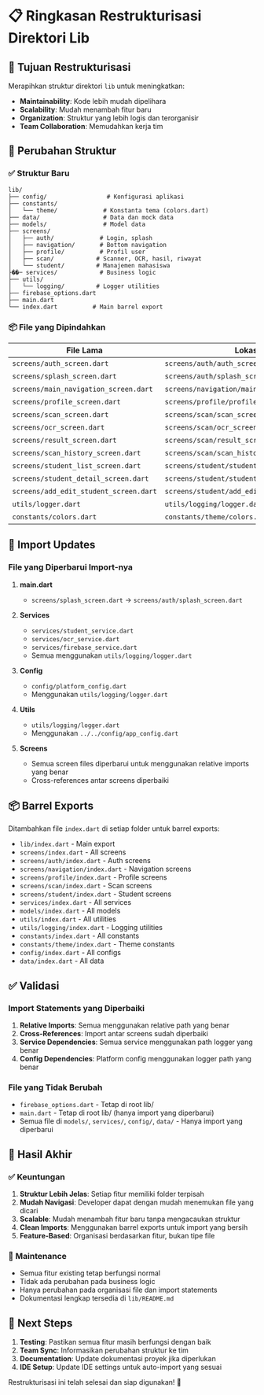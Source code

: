 # 📋 Ringkasan Restrukturisasi Direktori Lib

## 🎯 Tujuan Restrukturisasi

Merapihkan struktur direktori `lib` untuk meningkatkan:
- **Maintainability**: Kode lebih mudah dipelihara
- **Scalability**: Mudah menambah fitur baru
- **Organization**: Struktur yang lebih logis dan terorganisir
- **Team Collaboration**: Memudahkan kerja tim

## 📁 Perubahan Struktur

### ✅ Struktur Baru

```
lib/
├── config/                 # Konfigurasi aplikasi
├── constants/
│   └── theme/             # Konstanta tema (colors.dart)
├── data/                  # Data dan mock data
├── models/                # Model data
├── screens/
│   ├── auth/             # Login, splash
│   ├── navigation/       # Bottom navigation
│   ├── profile/          # Profil user
│   ├── scan/            # Scanner, OCR, hasil, riwayat
│   └── student/         # Manajemen mahasiswa
├��─ services/            # Business logic
├── utils/
│   └── logging/         # Logger utilities
├── firebase_options.dart
├── main.dart
└── index.dart          # Main barrel export
```

### 📦 File yang Dipindahkan

| File Lama | Lokasi Baru | Kategori |
|-----------|-------------|----------|
| `screens/auth_screen.dart` | `screens/auth/auth_screen.dart` | Auth |
| `screens/splash_screen.dart` | `screens/auth/splash_screen.dart` | Auth |
| `screens/main_navigation_screen.dart` | `screens/navigation/main_navigation_screen.dart` | Navigation |
| `screens/profile_screen.dart` | `screens/profile/profile_screen.dart` | Profile |
| `screens/scan_screen.dart` | `screens/scan/scan_screen.dart` | Scan |
| `screens/ocr_screen.dart` | `screens/scan/ocr_screen.dart` | Scan |
| `screens/result_screen.dart` | `screens/scan/result_screen.dart` | Scan |
| `screens/scan_history_screen.dart` | `screens/scan/scan_history_screen.dart` | Scan |
| `screens/student_list_screen.dart` | `screens/student/student_list_screen.dart` | Student |
| `screens/student_detail_screen.dart` | `screens/student/student_detail_screen.dart` | Student |
| `screens/add_edit_student_screen.dart` | `screens/student/add_edit_student_screen.dart` | Student |
| `utils/logger.dart` | `utils/logging/logger.dart` | Utils |
| `constants/colors.dart` | `constants/theme/colors.dart` | Constants |

## 🔄 Import Updates

### File yang Diperbarui Import-nya

1. **main.dart**
   - `screens/splash_screen.dart` → `screens/auth/splash_screen.dart`

2. **Services**
   - `services/student_service.dart`
   - `services/ocr_service.dart`
   - `services/firebase_service.dart`
   - Semua menggunakan `utils/logging/logger.dart`

3. **Config**
   - `config/platform_config.dart`
   - Menggunakan `utils/logging/logger.dart`

4. **Utils**
   - `utils/logging/logger.dart`
   - Menggunakan `../../config/app_config.dart`

5. **Screens**
   - Semua screen files diperbarui untuk menggunakan relative imports yang benar
   - Cross-references antar screens diperbaiki

## 📦 Barrel Exports

Ditambahkan file `index.dart` di setiap folder untuk barrel exports:

- `lib/index.dart` - Main export
- `screens/index.dart` - All screens
- `screens/auth/index.dart` - Auth screens
- `screens/navigation/index.dart` - Navigation screens
- `screens/profile/index.dart` - Profile screens
- `screens/scan/index.dart` - Scan screens
- `screens/student/index.dart` - Student screens
- `services/index.dart` - All services
- `models/index.dart` - All models
- `utils/index.dart` - All utilities
- `utils/logging/index.dart` - Logging utilities
- `constants/index.dart` - All constants
- `constants/theme/index.dart` - Theme constants
- `config/index.dart` - All configs
- `data/index.dart` - All data

## ✅ Validasi

### Import Statements yang Diperbaiki

1. **Relative Imports**: Semua menggunakan relative path yang benar
2. **Cross-References**: Import antar screens sudah diperbaiki
3. **Service Dependencies**: Semua service menggunakan path logger yang benar
4. **Config Dependencies**: Platform config menggunakan logger path yang benar

### File yang Tidak Berubah

- `firebase_options.dart` - Tetap di root lib/
- `main.dart` - Tetap di root lib/ (hanya import yang diperbarui)
- Semua file di `models/`, `services/`, `config/`, `data/` - Hanya import yang diperbarui

## 🎉 Hasil Akhir

### ✅ Keuntungan

1. **Struktur Lebih Jelas**: Setiap fitur memiliki folder terpisah
2. **Mudah Navigasi**: Developer dapat dengan mudah menemukan file yang dicari
3. **Scalable**: Mudah menambah fitur baru tanpa mengacaukan struktur
4. **Clean Imports**: Menggunakan barrel exports untuk import yang bersih
5. **Feature-Based**: Organisasi berdasarkan fitur, bukan tipe file

### 🔧 Maintenance

- Semua fitur existing tetap berfungsi normal
- Tidak ada perubahan pada business logic
- Hanya perubahan pada organisasi file dan import statements
- Dokumentasi lengkap tersedia di `lib/README.md`

## 📝 Next Steps

1. **Testing**: Pastikan semua fitur masih berfungsi dengan baik
2. **Team Sync**: Informasikan perubahan struktur ke tim
3. **Documentation**: Update dokumentasi proyek jika diperlukan
4. **IDE Setup**: Update IDE settings untuk auto-import yang sesuai

Restrukturisasi ini telah selesai dan siap digunakan! 🚀